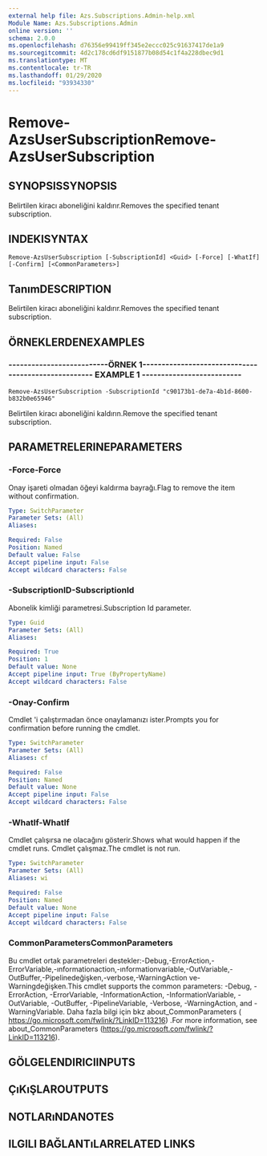 ```yaml
---
external help file: Azs.Subscriptions.Admin-help.xml
Module Name: Azs.Subscriptions.Admin
online version: ''
schema: 2.0.0
ms.openlocfilehash: d76356e99419ff345e2eccc025c91637417de1a9
ms.sourcegitcommit: 4d2c178cd6df9151877b08d54c1f4a228dbec9d1
ms.translationtype: MT
ms.contentlocale: tr-TR
ms.lasthandoff: 01/29/2020
ms.locfileid: "93934330"
---
```

# <span data-ttu-id="58842-101">Remove-AzsUserSubscription</span><span class="sxs-lookup"><span data-stu-id="58842-101">Remove-AzsUserSubscription</span></span>

## <span data-ttu-id="58842-102">SYNOPSIS</span><span class="sxs-lookup"><span data-stu-id="58842-102">SYNOPSIS</span></span>
<span data-ttu-id="58842-103">Belirtilen kiracı aboneliğini kaldırır.</span><span class="sxs-lookup"><span data-stu-id="58842-103">Removes the specified tenant subscription.</span></span>

## <span data-ttu-id="58842-104">INDEKI</span><span class="sxs-lookup"><span data-stu-id="58842-104">SYNTAX</span></span>

```
Remove-AzsUserSubscription [-SubscriptionId] <Guid> [-Force] [-WhatIf] [-Confirm] [<CommonParameters>]
```

## <span data-ttu-id="58842-105">Tanım</span><span class="sxs-lookup"><span data-stu-id="58842-105">DESCRIPTION</span></span>
<span data-ttu-id="58842-106">Belirtilen kiracı aboneliğini kaldırır.</span><span class="sxs-lookup"><span data-stu-id="58842-106">Removes the specified tenant subscription.</span></span>

## <span data-ttu-id="58842-107">ÖRNEKLERDEN</span><span class="sxs-lookup"><span data-stu-id="58842-107">EXAMPLES</span></span>

### <span data-ttu-id="58842-108">--------------------------ÖRNEK 1--------------------------</span><span class="sxs-lookup"><span data-stu-id="58842-108">-------------------------- EXAMPLE 1 --------------------------</span></span>
```
Remove-AzsUserSubscription -SubscriptionId "c90173b1-de7a-4b1d-8600-b832b0e65946"
```

<span data-ttu-id="58842-109">Belirtilen kiracı aboneliğini kaldırın.</span><span class="sxs-lookup"><span data-stu-id="58842-109">Remove the specified tenant subscription.</span></span>

## <span data-ttu-id="58842-110">PARAMETRELERINE</span><span class="sxs-lookup"><span data-stu-id="58842-110">PARAMETERS</span></span>

### <span data-ttu-id="58842-111">-Force</span><span class="sxs-lookup"><span data-stu-id="58842-111">-Force</span></span>
<span data-ttu-id="58842-112">Onay işareti olmadan öğeyi kaldırma bayrağı.</span><span class="sxs-lookup"><span data-stu-id="58842-112">Flag to remove the item without confirmation.</span></span>

```yaml
Type: SwitchParameter
Parameter Sets: (All)
Aliases: 

Required: False
Position: Named
Default value: False
Accept pipeline input: False
Accept wildcard characters: False
```

### <span data-ttu-id="58842-113">-SubscriptionID</span><span class="sxs-lookup"><span data-stu-id="58842-113">-SubscriptionId</span></span>
<span data-ttu-id="58842-114">Abonelik kimliği parametresi.</span><span class="sxs-lookup"><span data-stu-id="58842-114">Subscription Id parameter.</span></span>

```yaml
Type: Guid
Parameter Sets: (All)
Aliases: 

Required: True
Position: 1
Default value: None
Accept pipeline input: True (ByPropertyName)
Accept wildcard characters: False
```

### <span data-ttu-id="58842-115">-Onay</span><span class="sxs-lookup"><span data-stu-id="58842-115">-Confirm</span></span>
<span data-ttu-id="58842-116">Cmdlet 'i çalıştırmadan önce onaylamanızı ister.</span><span class="sxs-lookup"><span data-stu-id="58842-116">Prompts you for confirmation before running the cmdlet.</span></span>

```yaml
Type: SwitchParameter
Parameter Sets: (All)
Aliases: cf

Required: False
Position: Named
Default value: None
Accept pipeline input: False
Accept wildcard characters: False
```

### <span data-ttu-id="58842-117">-WhatIf</span><span class="sxs-lookup"><span data-stu-id="58842-117">-WhatIf</span></span>
<span data-ttu-id="58842-118">Cmdlet çalışırsa ne olacağını gösterir.</span><span class="sxs-lookup"><span data-stu-id="58842-118">Shows what would happen if the cmdlet runs.</span></span>
<span data-ttu-id="58842-119">Cmdlet çalışmaz.</span><span class="sxs-lookup"><span data-stu-id="58842-119">The cmdlet is not run.</span></span>

```yaml
Type: SwitchParameter
Parameter Sets: (All)
Aliases: wi

Required: False
Position: Named
Default value: None
Accept pipeline input: False
Accept wildcard characters: False
```

### <span data-ttu-id="58842-120">CommonParameters</span><span class="sxs-lookup"><span data-stu-id="58842-120">CommonParameters</span></span>
<span data-ttu-id="58842-121">Bu cmdlet ortak parametreleri destekler:-Debug,-ErrorAction,-ErrorVariable,-ınformationaction,-ınformationvariable,-OutVariable,-OutBuffer,-Pipelinedeğişken,-verbose,-WarningAction ve-Warningdeğişken.</span><span class="sxs-lookup"><span data-stu-id="58842-121">This cmdlet supports the common parameters: -Debug, -ErrorAction, -ErrorVariable, -InformationAction, -InformationVariable, -OutVariable, -OutBuffer, -PipelineVariable, -Verbose, -WarningAction, and -WarningVariable.</span></span> <span data-ttu-id="58842-122">Daha fazla bilgi için bkz about_CommonParameters ( https://go.microsoft.com/fwlink/?LinkID=113216) .</span><span class="sxs-lookup"><span data-stu-id="58842-122">For more information, see about_CommonParameters (https://go.microsoft.com/fwlink/?LinkID=113216).</span></span>

## <span data-ttu-id="58842-123">GÖLGELENDIRICI</span><span class="sxs-lookup"><span data-stu-id="58842-123">INPUTS</span></span>

## <span data-ttu-id="58842-124">ÇıKıŞLAR</span><span class="sxs-lookup"><span data-stu-id="58842-124">OUTPUTS</span></span>

## <span data-ttu-id="58842-125">NOTLARıNDA</span><span class="sxs-lookup"><span data-stu-id="58842-125">NOTES</span></span>

## <span data-ttu-id="58842-126">ILGILI BAĞLANTıLAR</span><span class="sxs-lookup"><span data-stu-id="58842-126">RELATED LINKS</span></span>

